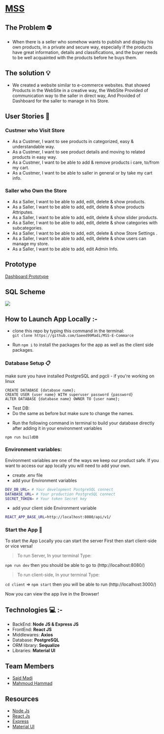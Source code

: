 # [MSS]()

## **The Problem** :no_entry:

- When there is a seller who somehow wants to publish and display his own products, in a private and secure way, especially if the products have great information, details and classifications, and the buyer needs to be well acquainted with the products before he buys them.

## **The solution** :bulb:

- We created a website similar to e-commerce websites. that showed Products in the WebSite in a creative way, the WebSite Provided of communication way to the saller in direct way, And Provided of Dashboard for the saller to manage in his Store.

## **User Stories** :book:

### Custmer who Visit Store

- As a Custmer, I want to see products in categorized, easy & understandable way.
- As a Custmer, I want to see product details and moving to related products in easy way.
- As a Custmer, I want to be able to add & remove products i care, to/from my cart.
- As a Custmer, I want to be able to saller in general or by take my cart info.

### Saller who Own the Store

- As a Saller, I want to be able to add, edit, delete & show products.
- As a Saller, I want to be able to add, edit, delete & show products Attriputes.
- As a Saller, I want to be able to add, edit, delete & show slider products.
- As a Saller, I want to be able to add, edit, delete & show categories with subcategories.
- As a Saller, I want to be able to add, edit, delete & show Store Settings .
- As a Saller, I want to be able to add, edit, delete & show users can manage my store.
- As a Saller, I want to be able to add, edit Admin Info.

## **Prototype**

[Dashboard Prototype](https://www.figma.com/file/jMM3JqqxqMw90P7Xau6vmO/3me-Jamal-Dashboard?node-id=0%3A1&t=1vg9StpNOpTXAoRE-1)

## **SQL Scheme**

![](https://i.imgur.com/LEc2X2f.png)

## **How to Launch App Locally** :-

- clone this repo by typing this command in the terminal:  
  `git clone https://github.com/Saeed99Madi/MSS-E-Commarce`

- Run `npm i` to install the packages for the app as well as the client side packages.

### Database Setup :clipboard:

make sure you have installed PostgreSQL and pgcli - if you're working on linux

```sql=
CREATE DATABASE {database name};
CREATE USER {user name} WITH superuser password {password}
ALTER DATABASE {database name} OWNER TO {user name};
```

- Test DB:
- Do the same as before but make sure to change the names.

* Run the following command in terminal to build your database directly after adding it in your environment variables

`npm run buildDB`

### **Environment variables:**

Environment variables are one of the ways we keep our product safe. If you want to access our app locally you will need to add your own.

- create .env file
- add your Environment variables

```sh
DEV_DB_URL= # Your development PostgreSQL connect
DATABASE_URL= # Your production PostgreSQL connect
SECRET_TOKEN= # Your token Secret key
```

- add your client side Environment variable

```sh
REACT_APP_BASE_URL=http://localhost:8080/api/v1/
```

### Start the App :electric_plug:

To start the App Locally you can start the server First then start client-side or vice versa!

> To run Server, In your terminal Type:

`npm run dev`
then you should be able to go to (http://localhost:8080/)

> To run client-side, In your terminal Type:

`cd client` => `npm start`
then you will be able to run (http://localhost:3000/)

Now you can view the app live in the Browser!

## **Technologies** :computer: :-

- BackEnd: **Node JS & Express JS**
- FrontEnd: **React JS**
- Middlewares: **Axios**
- Database: **PostgreSQL**
- ORM library: **Sequalize**
- Libraries: **Material UI**

## **Team Members**

- [Said Madi](https://github.com/Saeed99Madi)
- [Mahmoud Hammad](https://github.com/mahmoudhammad309)

## **Resources**

- [Node Js](https://nodejs.org/en/)
- [React Js](https://reactjs.org/)
- [Express](http://expressjs.com/)
- [Material UI](https://mui.com/)
